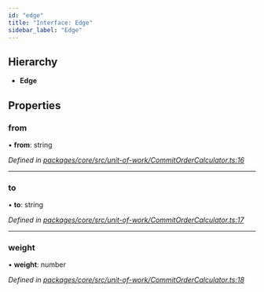```yaml
---
id: "edge"
title: "Interface: Edge"
sidebar_label: "Edge"
---
```


## Hierarchy

* **Edge**

## Properties

### from

•  **from**: string

*Defined in [packages/core/src/unit-of-work/CommitOrderCalculator.ts:16](https://github.com/mikro-orm/mikro-orm/blob/c7aaca40d/packages/core/src/unit-of-work/CommitOrderCalculator.ts#L16)*

___

### to

•  **to**: string

*Defined in [packages/core/src/unit-of-work/CommitOrderCalculator.ts:17](https://github.com/mikro-orm/mikro-orm/blob/c7aaca40d/packages/core/src/unit-of-work/CommitOrderCalculator.ts#L17)*

___

### weight

•  **weight**: number

*Defined in [packages/core/src/unit-of-work/CommitOrderCalculator.ts:18](https://github.com/mikro-orm/mikro-orm/blob/c7aaca40d/packages/core/src/unit-of-work/CommitOrderCalculator.ts#L18)*

